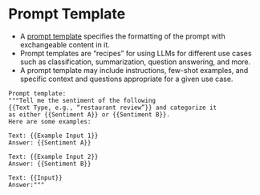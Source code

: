 # Prompt Template
- A [prompt template](https://docs.aws.amazon.com/bedrock/latest/userguide/prompt-engineering-guidelines.html) specifies the formatting of the prompt with exchangeable content in it. 
- Prompt templates are “recipes” for using LLMs for different use cases such as classification, summarization, question answering, and more.
- A prompt template may include instructions, few-shot examples, and specific context and questions appropriate for a given use case.

````
Prompt template: 
"""Tell me the sentiment of the following 
{{Text Type, e.g., “restaurant review”}} and categorize it 
as either {{Sentiment A}} or {{Sentiment B}}. 
Here are some examples:

Text: {{Example Input 1}} 
Answer: {{Sentiment A}}

Text: {{Example Input 2}}
Answer: {{Sentiment B}}

Text: {{Input}}
Answer:"""
````
